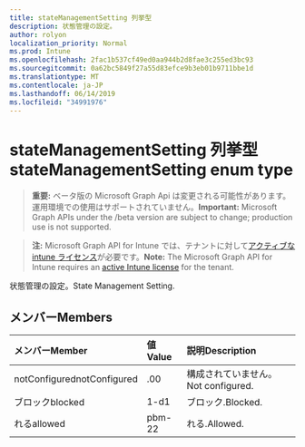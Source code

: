 ```yaml
---
title: stateManagementSetting 列挙型
description: 状態管理の設定。
author: rolyon
localization_priority: Normal
ms.prod: Intune
ms.openlocfilehash: 2fac1b537cf49ed0aa944b2d8fae3c255ed3bc93
ms.sourcegitcommit: 0a62bc5849f27a55d83efce9b3eb01b9711bbe1d
ms.translationtype: MT
ms.contentlocale: ja-JP
ms.lasthandoff: 06/14/2019
ms.locfileid: "34991976"
---
```

# <a name="statemanagementsetting-enum-type"></a><span data-ttu-id="cc22e-103">stateManagementSetting 列挙型</span><span class="sxs-lookup"><span data-stu-id="cc22e-103">stateManagementSetting enum type</span></span>

> <span data-ttu-id="cc22e-104">**重要:** ベータ版の Microsoft Graph Api は変更される可能性があります。運用環境での使用はサポートされていません。</span><span class="sxs-lookup"><span data-stu-id="cc22e-104">**Important:** Microsoft Graph APIs under the /beta version are subject to change; production use is not supported.</span></span>

> <span data-ttu-id="cc22e-105">**注:** Microsoft Graph API for Intune では、テナントに対して[アクティブな intune ライセンス](https://go.microsoft.com/fwlink/?linkid=839381)が必要です。</span><span class="sxs-lookup"><span data-stu-id="cc22e-105">**Note:** The Microsoft Graph API for Intune requires an [active Intune license](https://go.microsoft.com/fwlink/?linkid=839381) for the tenant.</span></span>

<span data-ttu-id="cc22e-106">状態管理の設定。</span><span class="sxs-lookup"><span data-stu-id="cc22e-106">State Management Setting.</span></span>

## <a name="members"></a><span data-ttu-id="cc22e-107">メンバー</span><span class="sxs-lookup"><span data-stu-id="cc22e-107">Members</span></span>
|<span data-ttu-id="cc22e-108">メンバー</span><span class="sxs-lookup"><span data-stu-id="cc22e-108">Member</span></span>|<span data-ttu-id="cc22e-109">値</span><span class="sxs-lookup"><span data-stu-id="cc22e-109">Value</span></span>|<span data-ttu-id="cc22e-110">説明</span><span class="sxs-lookup"><span data-stu-id="cc22e-110">Description</span></span>|
|:---|:---|:---|
|<span data-ttu-id="cc22e-111">notConfigured</span><span class="sxs-lookup"><span data-stu-id="cc22e-111">notConfigured</span></span>|<span data-ttu-id="cc22e-112">.0</span><span class="sxs-lookup"><span data-stu-id="cc22e-112">0</span></span>|<span data-ttu-id="cc22e-113">構成されていません。</span><span class="sxs-lookup"><span data-stu-id="cc22e-113">Not configured.</span></span>|
|<span data-ttu-id="cc22e-114">ブロック</span><span class="sxs-lookup"><span data-stu-id="cc22e-114">blocked</span></span>|<span data-ttu-id="cc22e-115">1-d</span><span class="sxs-lookup"><span data-stu-id="cc22e-115">1</span></span>|<span data-ttu-id="cc22e-116">ブロック.</span><span class="sxs-lookup"><span data-stu-id="cc22e-116">Blocked.</span></span>|
|<span data-ttu-id="cc22e-117">れる</span><span class="sxs-lookup"><span data-stu-id="cc22e-117">allowed</span></span>|<span data-ttu-id="cc22e-118">pbm-2</span><span class="sxs-lookup"><span data-stu-id="cc22e-118">2</span></span>|<span data-ttu-id="cc22e-119">れる.</span><span class="sxs-lookup"><span data-stu-id="cc22e-119">Allowed.</span></span>|





